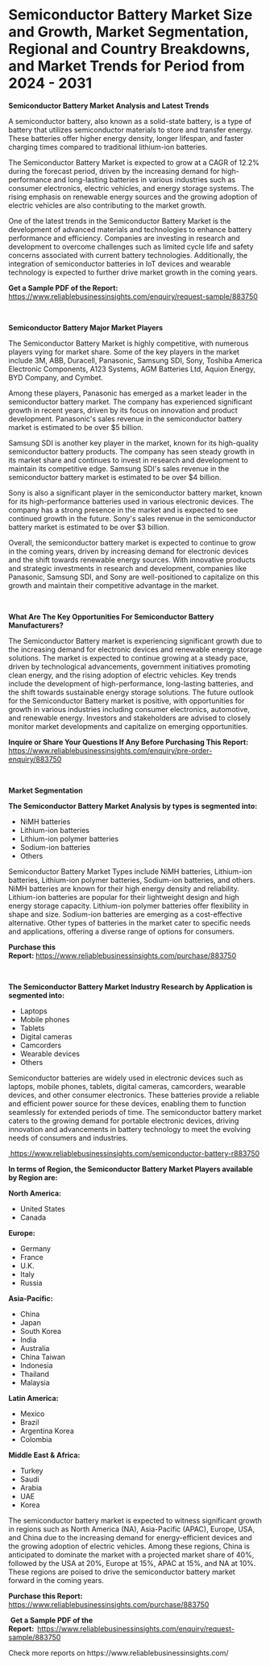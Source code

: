 <p><h1>Semiconductor Battery Market Size and Growth, Market Segmentation, Regional and Country Breakdowns, and Market Trends for Period from 2024 -  2031</h1></p><p><strong>Semiconductor Battery Market Analysis and Latest Trends</strong></p>
<p><p>A semiconductor battery, also known as a solid-state battery, is a type of battery that utilizes semiconductor materials to store and transfer energy. These batteries offer higher energy density, longer lifespan, and faster charging times compared to traditional lithium-ion batteries.</p><p>The Semiconductor Battery Market is expected to grow at a CAGR of 12.2% during the forecast period, driven by the increasing demand for high-performance and long-lasting batteries in various industries such as consumer electronics, electric vehicles, and energy storage systems. The rising emphasis on renewable energy sources and the growing adoption of electric vehicles are also contributing to the market growth.</p><p>One of the latest trends in the Semiconductor Battery Market is the development of advanced materials and technologies to enhance battery performance and efficiency. Companies are investing in research and development to overcome challenges such as limited cycle life and safety concerns associated with current battery technologies. Additionally, the integration of semiconductor batteries in IoT devices and wearable technology is expected to further drive market growth in the coming years.</p></p>
<p><strong>Get a Sample PDF of the Report:&nbsp;</strong> <a href="https://www.reliablebusinessinsights.com/enquiry/request-sample/883750">https://www.reliablebusinessinsights.com/enquiry/request-sample/883750</a></p>
<p>&nbsp;</p>
<p><strong>Semiconductor Battery Major Market Players</strong></p>
<p><p>The Semiconductor Battery Market is highly competitive, with numerous players vying for market share. Some of the key players in the market include 3M, ABB, Duracell, Panasonic, Samsung SDI, Sony, Toshiba America Electronic Components, A123 Systems, AGM Batteries Ltd, Aquion Energy, BYD Company, and Cymbet.</p><p>Among these players, Panasonic has emerged as a market leader in the semiconductor battery market. The company has experienced significant growth in recent years, driven by its focus on innovation and product development. Panasonic's sales revenue in the semiconductor battery market is estimated to be over $5 billion.</p><p>Samsung SDI is another key player in the market, known for its high-quality semiconductor battery products. The company has seen steady growth in its market share and continues to invest in research and development to maintain its competitive edge. Samsung SDI's sales revenue in the semiconductor battery market is estimated to be over $4 billion.</p><p>Sony is also a significant player in the semiconductor battery market, known for its high-performance batteries used in various electronic devices. The company has a strong presence in the market and is expected to see continued growth in the future. Sony's sales revenue in the semiconductor battery market is estimated to be over $3 billion.</p><p>Overall, the semiconductor battery market is expected to continue to grow in the coming years, driven by increasing demand for electronic devices and the shift towards renewable energy sources. With innovative products and strategic investments in research and development, companies like Panasonic, Samsung SDI, and Sony are well-positioned to capitalize on this growth and maintain their competitive advantage in the market.</p></p>
<p>&nbsp;</p>
<p><strong>What Are The Key Opportunities For Semiconductor Battery Manufacturers?</strong></p>
<p><p>The Semiconductor Battery market is experiencing significant growth due to the increasing demand for electronic devices and renewable energy storage solutions. The market is expected to continue growing at a steady pace, driven by technological advancements, government initiatives promoting clean energy, and the rising adoption of electric vehicles. Key trends include the development of high-performance, long-lasting batteries, and the shift towards sustainable energy storage solutions. The future outlook for the Semiconductor Battery market is positive, with opportunities for growth in various industries including consumer electronics, automotive, and renewable energy. Investors and stakeholders are advised to closely monitor market developments and capitalize on emerging opportunities.</p></p>
<p><strong>Inquire or Share Your Questions If Any Before Purchasing This Report:</strong> <a href="https://www.reliablebusinessinsights.com/enquiry/pre-order-enquiry/883750">https://www.reliablebusinessinsights.com/enquiry/pre-order-enquiry/883750</a></p>
<p>&nbsp;</p>
<p><strong>Market Segmentation</strong></p>
<p><strong>The Semiconductor Battery Market Analysis by types is segmented into:</strong></p>
<p><ul><li>NiMH batteries</li><li>Lithium-ion batteries</li><li>Lithium-ion polymer batteries</li><li>Sodium-ion batteries</li><li>Others</li></ul></p>
<p><p>Semiconductor Battery Market Types include NiMH batteries, Lithium-ion batteries, Lithium-ion polymer batteries, Sodium-ion batteries, and others. NiMH batteries are known for their high energy density and reliability. Lithium-ion batteries are popular for their lightweight design and high energy storage capacity. Lithium-ion polymer batteries offer flexibility in shape and size. Sodium-ion batteries are emerging as a cost-effective alternative. Other types of batteries in the market cater to specific needs and applications, offering a diverse range of options for consumers.</p></p>
<p><strong>Purchase this Report:&nbsp;</strong><a href="https://www.reliablebusinessinsights.com/purchase/883750">https://www.reliablebusinessinsights.com/purchase/883750</a></p>
<p>&nbsp;</p>
<p><strong>The Semiconductor Battery Market Industry Research by Application is segmented into:</strong></p>
<p><ul><li>Laptops</li><li>Mobile phones</li><li>Tablets</li><li>Digital cameras</li><li>Camcorders</li><li>Wearable devices</li><li>Others</li></ul></p>
<p><p>Semiconductor batteries are widely used in electronic devices such as laptops, mobile phones, tablets, digital cameras, camcorders, wearable devices, and other consumer electronics. These batteries provide a reliable and efficient power source for these devices, enabling them to function seamlessly for extended periods of time. The semiconductor battery market caters to the growing demand for portable electronic devices, driving innovation and advancements in battery technology to meet the evolving needs of consumers and industries.</p></p>
<p><a href="https://www.reliablebusinessinsights.com/semiconductor-battery-r883750">&nbsp;https://www.reliablebusinessinsights.com/semiconductor-battery-r883750</a></p>
<p><strong>In terms of Region, the Semiconductor Battery Market Players available by Region are:</strong></p>
<p>
    <p> <strong> North America: </strong>
        <ul>
            <li>United States</li>
            <li>Canada</li>
        </ul>
        </p> 
    <p> <strong> Europe: </strong>
        <ul>
            <li>Germany</li>
            <li>France</li>
            <li>U.K.</li>
            <li>Italy</li>
            <li>Russia</li>
        </ul>
        </p> 
    <p> <strong> Asia-Pacific: </strong>
        <ul>
            <li>China</li>
            <li>Japan</li>
            <li>South Korea</li>
            <li>India</li>
            <li>Australia</li>
            <li>China Taiwan</li>
            <li>Indonesia</li>
            <li>Thailand</li>
            <li>Malaysia</li>
        </ul>
        </p> 
    <p> <strong> Latin America: </strong>
        <ul>
            <li>Mexico</li>
            <li>Brazil</li>
            <li>Argentina Korea</li>
            <li>Colombia</li>
        </ul>
        </p> 
    <p> <strong> Middle East & Africa: </strong>
        <ul>
            <li>Turkey</li>
            <li>Saudi</li>
            <li>Arabia</li>
            <li>UAE</li>
            <li>Korea</li>
        </ul>
    </p>
    </p>
<p><p>The semiconductor battery market is expected to witness significant growth in regions such as North America (NA), Asia-Pacific (APAC), Europe, USA, and China due to the increasing demand for energy-efficient devices and the growing adoption of electric vehicles. Among these regions, China is anticipated to dominate the market with a projected market share of 40%, followed by the USA at 20%, Europe at 15%, APAC at 15%, and NA at 10%. These regions are poised to drive the semiconductor battery market forward in the coming years.</p></p>
<p><strong>Purchase this Report: </strong><a href="https://www.reliablebusinessinsights.com/purchase/883750">https://www.reliablebusinessinsights.com/purchase/883750</a></p>
<p>&nbsp;<strong>Get a Sample PDF of the Report:&nbsp;&nbsp;</strong><a href="https://www.reliablebusinessinsights.com/enquiry/request-sample/883750">https://www.reliablebusinessinsights.com/enquiry/request-sample/883750</a></p>
<p><strong></strong></p>
<p>Check more reports on https://www.reliablebusinessinsights.com/</p>